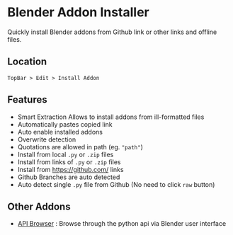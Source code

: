 # Blender Addon Installer
Quickly install Blender addons from Github link or other links and offline files.

## Location
`TopBar > Edit > Install Addon`

## Features
- Smart Extraction Allows to install addons from ill-formatted files
- Automatically pastes copied link
- Auto enable installed addons
- Overwrite detection
- Quotations are allowed in path (eg. `"path"`)
- Install from local `.py` or `.zip` files
- Install from links of `.py` or `.zip` files
- Install from https://github.com/ links
- Github Branches are auto detected
- Auto detect single `.py` file from Github (No need to click `raw` button)

## Other Addons
- [API Browser](https://github.com/JayReigns/API_Browser) : Browse through the python api via Blender user interface
